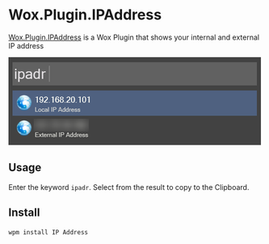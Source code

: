 # Wox.Plugin.IPAddress
[Wox.Plugin.IPAddress](http://www.getwox.com/plugin/43) is a Wox Plugin that shows your internal and external IP address

![Screenshot](screenshot.png)

## Usage

Enter the keyword `ipadr`. Select from the result to copy to the Clipboard.

## Install

```bash
wpm install IP Address
```
